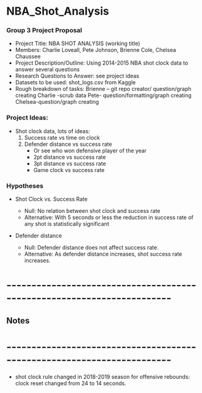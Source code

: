 # NBA_Shot_Analysis
### Group 3 Project Proposal
- Project Title: NBA SHOT ANALYSIS (working title)
- Members: Charlie Loveall, Pete Johnson, Brienne Cole, Chelsea Chaussee
- Project Description/Outline: Using 2014-2015 NBA shot clock data to answer several questions
- Research Questions to Answer: see project ideas
- Datasets to be used: shot_logs.csv from Kaggle
- Rough breakdown of tasks: Brienne – git repo creator/ question/graph creating
		            Charlie -scrub data
			    Pete- question/formatting/graph creating
			    Chelsea-question/graph creating
			    
			    


### Project Ideas:
- Shot clock data, lots of ideas:
	1. Success rate vs time on clock
	2. Defender distance vs success rate
		- Or see who won defensive player of the year
		- 2pt distance vs success rate
		- 3pt distance vs success rate
		- Game clock vs success rate

### Hypotheses
- Shot Clock vs. Success Rate
	- Null: No relation between shot clock and success rate
	- Alternative: With 5 seconds or less the reduction in success rate of any shot is statistically significant 

- Defender distance
	- Null: Defender distance does not affect success rate.
	- Alternative: As defender distance increases, shot success rate increases.
	
# -----------------------------------------------------------------------
## Notes
# -----------------------------------------------------------------------
- shot clock rule changed in 2018-2019 season for offensive rebounds: clock reset changed from 24 to 14 seconds.
